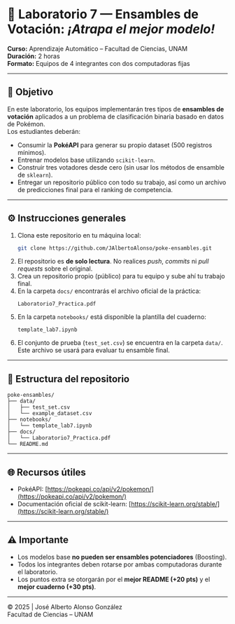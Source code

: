 # 🧩 Laboratorio 7 — Ensambles de Votación: *¡Atrapa el mejor modelo!*

**Curso:** Aprendizaje Automático – Facultad de Ciencias, UNAM  
**Duración:** 2 horas  
**Formato:** Equipos de 4 integrantes con dos computadoras fijas

---

## 🎯 Objetivo
En este laboratorio, los equipos implementarán tres tipos de **ensambles de votación** aplicados a un problema de clasificación binaria basado en datos de Pokémon.  
Los estudiantes deberán:
- Consumir la **PokéAPI** para generar su propio dataset (500 registros mínimos).  
- Entrenar modelos base utilizando `scikit-learn`.  
- Construir tres votadores desde cero (sin usar los métodos de ensamble de `sklearn`).  
- Entregar un repositorio público con todo su trabajo, así como un archivo de predicciones final para el ranking de competencia.

---

## ⚙️ Instrucciones generales
1. Clona este repositorio en tu máquina local:
   ```bash
   git clone https://github.com/JAlbertoAlonso/poke-ensambles.git
   ```
2. El repositorio es **de solo lectura**. No realices *push*, *commits* ni *pull requests* sobre el original.
3. Crea un repositorio propio (público) para tu equipo y sube ahí tu trabajo final.
4. En la carpeta `docs/` encontrarás el archivo oficial de la práctica:
   ```
   Laboratorio7_Practica.pdf
   ```
5. En la carpeta `notebooks/` está disponible la plantilla del cuaderno:
   ```
   template_lab7.ipynb
   ```
6. El conjunto de prueba (`test_set.csv`) se encuentra en la carpeta `data/`.  
   Este archivo se usará para evaluar tu ensamble final.

---

## 📂 Estructura del repositorio

```
poke-ensambles/
├── data/
│   ├── test_set.csv
│   └── example_dataset.csv
├── notebooks/
│   └── template_lab7.ipynb
├── docs/
│   └── Laboratorio7_Practica.pdf
└── README.md
```

---

## 🌐 Recursos útiles
- PokéAPI: [https://pokeapi.co/api/v2/pokemon/](https://pokeapi.co/api/v2/pokemon/)
- Documentación oficial de scikit-learn: [https://scikit-learn.org/stable/](https://scikit-learn.org/stable/)

---

## ⚠️ Importante
- Los modelos base **no pueden ser ensambles potenciadores** (Boosting).  
- Todos los integrantes deben rotarse por ambas computadoras durante el laboratorio.  
- Los puntos extra se otorgarán por el **mejor README (+20 pts)** y el **mejor cuaderno (+30 pts)**.

---

© 2025 | José Alberto Alonso González  
Facultad de Ciencias – UNAM
